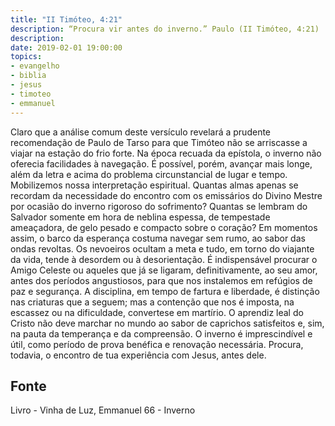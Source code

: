 ```yaml
---
title: "II Timóteo, 4:21"
description: “Procura vir antes do inverno.” Paulo (II Timóteo, 4:21)
description: 
date: 2019-02-01 19:00:00
topics: 
- evangelho
- biblia
- jesus
- timoteo
- emmanuel
---
```


Claro que a análise comum deste versículo revelará a prudente
recomendação de Paulo de Tarso para que Timóteo não se arriscasse a viajar na
estação do frio forte.
Na época recuada da epístola, o inverno não oferecia facilidades à
navegação.
É possível, porém, avançar mais longe, além da letra e acima do problema
circunstancial de lugar e tempo.
Mobilizemos nossa interpretação espiritual.
Quantas almas apenas se recordam da necessidade do encontro com os
emissários do Divino Mestre por ocasião do inverno rigoroso do sofrimento?
Quantas se lembram do Salvador somente em hora de neblina espessa, de
tempestade ameaçadora, de gelo pesado e compacto sobre o coração?
Em momentos assim, o barco da esperança costuma navegar sem rumo, ao
sabor das ondas revoltas.
Os nevoeiros ocultam a meta e tudo, em torno do viajante da vida, tende à
desordem ou à desorientação.
É indispensável procurar o Amigo Celeste ou aqueles que já se ligaram,
definitivamente, ao seu amor, antes dos períodos angustiosos, para que nos
instalemos em refúgios de paz e segurança.
A disciplina, em tempo de fartura e liberdade, é distinção nas criaturas que
a seguem; mas a contenção que nos é imposta, na escassez ou na dificuldade,
converte­se em martírio.
O aprendiz leal do Cristo não deve marchar no mundo ao sabor de
caprichos satisfeitos e, sim, na pauta da temperança e da compreensão.
O inverno é imprescindível e útil, como período de prova benéfica e
renovação necessária. Procura, todavia, o encontro de tua experiência com Jesus,
antes dele.




## Fonte
Livro - Vinha de Luz, Emmanuel
66 - Inverno
